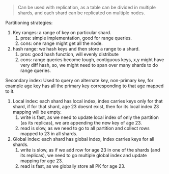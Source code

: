 > Can be used with replication, as a table can be divided in multiple shards, and each shard can be replicated on multiple nodes.

Partitioning strategies:
1. Key ranges: a range of key on particular shard.
	1. pros: simple implementation, good for range queries.
	2. cons: one range might get all the node.
2. hash range:  we hash keys and then store a range to a shard.
	1. pros: good hash function, will evenly distribute
	2. cons: range queries become tough, contiguous keys, x,y might have very diff hash, so, we might need to span over many shards to do range queries.

Secondary index: Used to query on alternate key, non-primary key, for example age key has all the primary key corresponding to that age mapped to it.
1. Local index: each shard has local index,  index carries keys only for that shard, if for that shard, age 23 doesnt exist, then for its local index 23 mapping will be empty.
	1. write is fast, as we need to update local index of only the partition (as its replicas), we are appending the new key of age 23.
	2. read is slow, as we need to go to all partition and collect rows mapped to 23 in all shards.
2. Global index: each shard has global index, Index carries keys for all shards.
	1. write is slow, as if we add row for age 23 in one of the shards (and its replicas), we need to go multiple global index and update mapping for age 23.
	2. read is fast, as we globally store all PK for age 23.